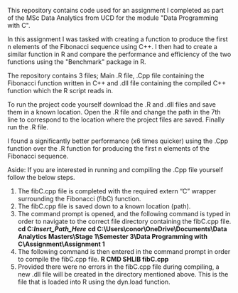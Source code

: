 This repository contains code used for an assignment I completed as part of the MSc Data Analytics from UCD for the module "Data Programming with C".

In this assignment I was tasked with creating a function to produce the first n elements of the Fibonacci sequence using C++. I then had to create a similar function in R and compare the performance and efficiency of the two functions using the "Benchmark" package in R.

The repository contains 3 files; Main .R file, .Cpp file containing the Fibonacci function written in C++ and .dll file containing the compiled C++ function which the R script reads in. 

To run the project code yourself download the .R and .dll files and save them in a known location. Open the .R file and change the path in the 7th line to correspond to the location where the project files are saved. Finally run the .R file. 

I found a significantly better performance (x6 times quicker) using the .Cpp function over the .R function for producing the first n elements of the Fibonacci sequence.

Aside: If you are interested in running and compiling the .Cpp file yourself follow the below steps.

1. The fibC.cpp file is completed with the required extern “C” wrapper surrounding the Fibonacci (fibC) function.
2. The fibC.cpp file is saved down to a known location (path).
3. The command prompt is opened, and the following command is typed in order to navigate to the correct file directory containing the fibC.cpp file.
   **cd C:_Insert_Path_Here_**
   **cd C:\Users\conor\OneDrive\Documents\Data Analytics Masters\Stage 1\Semester 3\Data Programming with C\Assignment\Assignment 1**     
4. The following command is then entered in the command prompt in order to compile the fibC.cpp file.
   **R CMD SHLIB fibC.cpp**
6. Provided there were no errors in the fibC.cpp file during compiling, a new .dll file will be created in the directory mentioned above. This is the file that is loaded        into R using the dyn.load function. 
